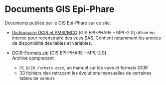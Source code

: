 # Documents GIS Epi-Phare
<!-- SPDX-License-Identifier: MPL-2.0 -->

Documents publiés par le GIS Epi-Phare sur ce site.

- [Dictionnaire DCIR et PMSI/MCO](https://documentation-snds.health-data-hub.fr/files/GIS_EPI-PHARE/2019-04_GIS_EPI-PHARE_DICO_DCIR_4_Vue_MPL-2.0.xlsx) [GIS EPI-PHARE - MPL-2.0] utilisé en interne pour reconstruire des vues SAS. Contient notamment les années de disponibilité des tables et variables.

- [DCIR-Formats.zip](https://documentation-snds.health-data-hub.fr/files/GIS_EPI-PHARE/2019-04_GIS_EPI-PHARE_DCIR-Formats_MPL-2.0.zip) [GIS EPI-PHARE - MPL-2.0]  
Archive comprenant
  - `PI_DCIR_Formats.docx`, un manuel sur les vues et formats DCIR
  - 33  fichiers xlsx retraçant les évolutions mensuelles de certaines tables de valeurs
